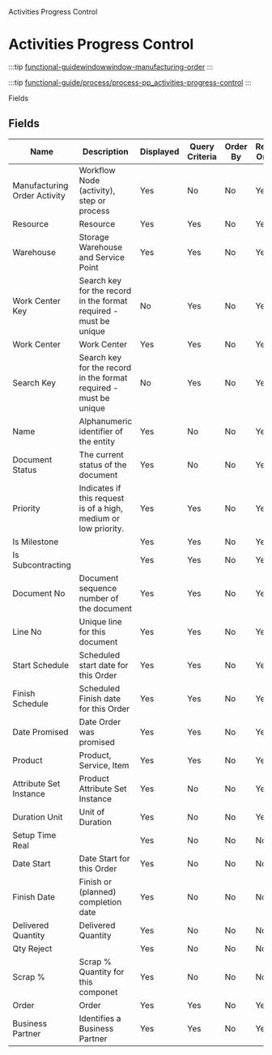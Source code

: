 
Activities Progress Control
# Activities Progress Control



:::tip
[functional-guidewindowwindow-manufacturing-order](functional-guidewindowwindow-manufacturing-order.md)
:::

:::tip
[functional-guide/process/process-pp_activities-progress-control](functional-guide/process/process-pp_activities-progress-control.md)
:::

Fields
## Fields




Name                         | Description                                                       | Displayed | Query Criteria | Order By | Read Only | Mandatory
---------------------------- | ----------------------------------------------------------------- | --------- | -------------- | -------- | --------- | ---------
Manufacturing Order Activity | Workflow Node (activity), step or process                         | Yes       | No             | No       | Yes       | No       
Resource                     | Resource                                                          | Yes       | Yes            | No       | Yes       | No       
Warehouse                    | Storage Warehouse and Service Point                               | Yes       | Yes            | No       | Yes       | No       
Work Center Key              | Search key for the record in the format required - must be unique | No        | Yes            | No       | Yes       | No       
Work Center                  | Work Center                                                       | Yes       | Yes            | No       | Yes       | No       
Search Key                   | Search key for the record in the format required - must be unique | No        | Yes            | No       | Yes       | No       
Name                         | Alphanumeric identifier of the entity                             | Yes       | No             | No       | Yes       | No       
Document Status              | The current status of the document                                | Yes       | No             | No       | Yes       | No       
Priority                     | Indicates if this request is of a high, medium or low priority.   | Yes       | Yes            | No       | Yes       | No       
Is Milestone                 |                                                                   | Yes       | Yes            | No       | Yes       | No       
Is Subcontracting            |                                                                   | Yes       | Yes            | No       | Yes       | No       
Document No                  | Document sequence number of the document                          | Yes       | Yes            | No       | Yes       | No       
Line No                      | Unique line for this document                                     | Yes       | Yes            | No       | Yes       | No       
Start Schedule               | Scheduled start date for this Order                               | Yes       | Yes            | No       | Yes       | No       
Finish Schedule              | Scheduled Finish date for this Order                              | Yes       | Yes            | No       | Yes       | No       
Date Promised                | Date Order was promised                                           | Yes       | Yes            | No       | Yes       | No       
Product                      | Product, Service, Item                                            | Yes       | Yes            | No       | Yes       | No       
Attribute Set Instance       | Product Attribute Set Instance                                    | Yes       | No             | No       | Yes       | No       
Duration Unit                | Unit of Duration                                                  | Yes       | No             | No       | Yes       | No       
Setup Time Real              |                                                                   | Yes       | No             | No       | No        | No       
Date Start                   | Date Start for this Order                                         | Yes       | No             | No       | No        | No       
Finish Date                  | Finish or (planned) completion date                               | Yes       | No             | No       | No        | No       
Delivered Quantity           | Delivered Quantity                                                | Yes       | No             | No       | No        | No       
Qty Reject                   |                                                                   | Yes       | No             | No       | No        | No       
Scrap %                      | Scrap % Quantity for this componet                                | Yes       | No             | No       | No        | No       
Order                        | Order                                                             | Yes       | Yes            | No       | Yes       | No       
Business Partner             | Identifies a Business Partner                                     | Yes       | Yes            | No       | Yes       | No       
